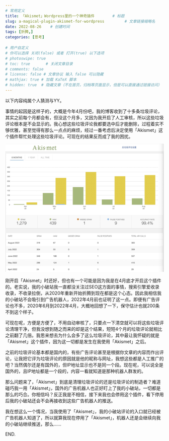```yaml
---
# 常用定义
title: 「Akismet」Wordpress里的一个神奇插件        # 标题
slug: a-magical-plugin-akismet-for-wordpress         # 文章链接缩略名
date: 2022-08-26    # 创建时间
tags: [折腾,]
categories: [思考]

# 用户自定义
# 你可以选择 关闭(false) 或者 打开(true) 以下选项
# photoswipe: true
# toc: true       # 关闭文章目录
# comments: false
# license: false # 文章协议 输入 false 可以隐藏
# mathjax: true # 加载 KaTeX 脚本
# hidden: true  # 隐藏文章（不在首页，归档等页面显示，但是可以直接通过链接访问）
---
```


以下内容纯属个人猜测与YY。

事情的起因是这样子的，大概是今年4月份吧，我的博客收到了十多条垃圾评论，其实之前每个月都会有，但没这个月多，又因为我开启了人工审核，所以这些垃圾评论根本是不会显示的。我心想这些垃圾评论我都要选中后才能删除，过程着实不够优雅，甚至觉得有那么一点点的麻烦，经过一番考虑后决定使用「Akismet」这个插件帮忙处理这些垃圾评论。可现在的结果反而成了我的困扰。

![2022-08-26-15.08.20](postImages/laomai/2023/02/27/163fc3c9040fab-1.webp)

刚开启「Akismet」时还好，但也有一个可能是因为我是在4月底才开启这个插件的。老实说，我的小破站我一直都没关注过SEO这方面的事情，搜索引擎爱收录收录，不收录拉倒，从2020年重新开始折腾到现在都是这个心态。因此我相信我的小破站不会吸引到广告机器人，2022年4月前也证明了这一点。即便有广告评论也不多，2020年6月到2022年4月，大概地回想了一下，保守估计也就200条不到这个样子。

可现在呢，方便是方便了，不用自动审核了，只要点一下清空就可以将这些垃圾评论清理干净，但我没想到随之而来的却是这个结果，短短4个月的垃圾评论就相比之前翻了几倍。我思来想去为什么会多了这么垃圾评论，其中最让我怀疑的就是「Akismet」这个插件，因为这一切都是发生在我使用「Akismet」之后。

之前的垃圾评论基本都是国内的，有些广告评论甚至是根据你文章的内容而作出评论，让我把它评为垃圾评论的原因就是他的昵称与网址，我想这些都是人工推广的吧？当然偶尔还是有国外的，但IP地址显示也不是同一个段。现在呢，可以说全是国外的，且IP地址都是一个段的，内容一看就知道是那种机器人群发的。

那么问题来了，「Akismet」到底是清理垃圾评论的还是垃圾评论的制造者？难道碰巧我一用「Akismet」，国外的广告机器人也正好盯上了我的小破站，一切都是那么的巧合。你相信吗？反正我是不相信，接下来我也会停用这个插件，看下停用后我的小破站还会不会再接收到这些广告机器人的推送。

我在想这么一个情况，当我使用了「Akismet」，我的小破站评论的入口就已经被广告机器人知道了，所以就算我现在停用了「Akismet」，机器人还是会继续向我的小破站继续推送，那么……

END.

